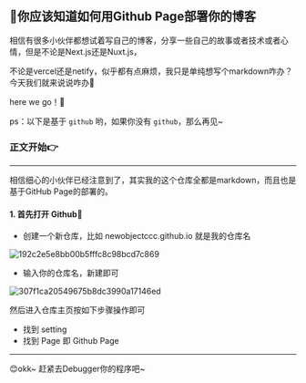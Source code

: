 #

## 🚀你应该知道如何用Github Page部署你的博客

相信有很多小伙伴都想试着写自己的博客，分享一些自己的故事或者技术或者心情，但是不论是Next.js还是Nuxt.js，

不论是vercel还是netify，似乎都有点麻烦，我只是单纯想写个markdown咋办？今天我们就来说说咋办🎯

here we go！🚀

ps：以下是基于 `github` 哟，如果你没有 `github`，那么再见~

### 正文开始👉

------------------------------------------------

相信细心的小伙伴已经注意到了，其实我的这个仓库全都是markdown，而且也是基于GitHub Page的部署的。

#### 1. 首先打开 Github📌

- 创建一个新仓库，比如 newobjectccc.github.io 就是我的仓库名

![192c2e5e8bb00b5fffc8c98bcd7c869](https://github.com/newObjectccc/newObjectccc.github.io/assets/42132586/98b25d20-ade2-485c-8e6f-5a6e65bf0bee)

- 输入你的仓库名，新建即可

![307f1ca20549675b8dc3990a17146ed](https://github.com/newObjectccc/newObjectccc.github.io/assets/42132586/0356bac9-232d-4aa0-91b8-66095b628232)

然后进入仓库主页按如下步骤操作即可

- 找到 setting
- 找到 Page 即 Github Page


------------------------------------------------

😊okk~ 赶紧去Debugger你的程序吧~
